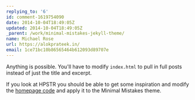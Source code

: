 ```yaml
---
replying_to: '6'
id: comment-1619754090
date: 2014-10-04T18:49:05Z
updated: 2014-10-04T18:49:05Z
_parent: /work/minimal-mistakes-jekyll-theme/
name: Michael Rose
url: https://alokprateek.in/
email: 1ce71bc10b86565464b612093d89707e
---
```


Anything is possible. You'll have to modify `index.html` to pull in full posts
instead of just the title and excerpt.

If you look at HPSTR you should be able to get some inspiration and modify the
[homepage code](https://github.com/thewhitewulfy/hpstr-jekyll-theme/blob/master/index.html)
and apply it to the Minimal Mistakes theme.

